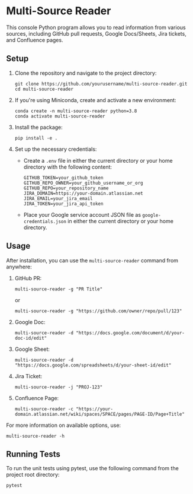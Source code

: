 # Multi-Source Reader

This console Python program allows you to read information from various sources, including GitHub pull requests, Google Docs/Sheets, Jira tickets, and Confluence pages.

## Setup

1. Clone the repository and navigate to the project directory:
   ```
   git clone https://github.com/yourusername/multi-source-reader.git
   cd multi-source-reader
   ```

2. If you're using Miniconda, create and activate a new environment:
   ```
   conda create -n multi-source-reader python=3.8
   conda activate multi-source-reader
   ```

3. Install the package:
   ```
   pip install -e .
   ```

4. Set up the necessary credentials:
   - Create a `.env` file in either the current directory or your home directory with the following content:
     ```
     GITHUB_TOKEN=your_github_token
     GITHUB_REPO_OWNER=your_github_username_or_org
     GITHUB_REPO=your_repository_name
     JIRA_DOMAIN=https://your-domain.atlassian.net
     JIRA_EMAIL=your_jira_email
     JIRA_TOKEN=your_jira_api_token
     ```
   - Place your Google service account JSON file as `google-credentials.json` in either the current directory or your home directory.

## Usage

After installation, you can use the `multi-source-reader` command from anywhere:

1. GitHub PR:
   ```
   multi-source-reader -g "PR Title"
   ```
   or
   ```
   multi-source-reader -g "https://github.com/owner/repo/pull/123"
   ```

2. Google Doc:
   ```
   multi-source-reader -d "https://docs.google.com/document/d/your-doc-id/edit"
   ```

3. Google Sheet:
   ```
   multi-source-reader -d "https://docs.google.com/spreadsheets/d/your-sheet-id/edit"
   ```

4. Jira Ticket:
   ```
   multi-source-reader -j "PROJ-123"
   ```

5. Confluence Page:
   ```
   multi-source-reader -c "https://your-domain.atlassian.net/wiki/spaces/SPACE/pages/PAGE-ID/Page+Title"
   ```

For more information on available options, use:
```
multi-source-reader -h
```
## Running Tests

To run the unit tests using pytest, use the following command from the project root directory:

```
pytest
```